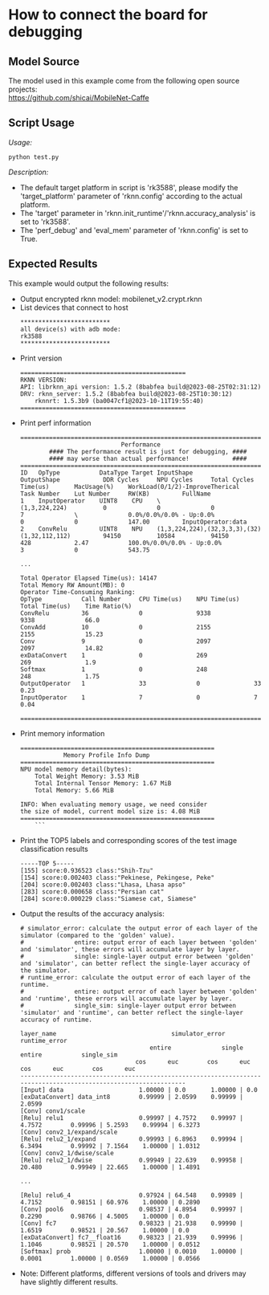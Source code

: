 # How to connect the board for debugging

## Model Source
The model used in this example come from the following open source projects:  
https://github.com/shicai/MobileNet-Caffe

## Script Usage
*Usage:*
```
python test.py
```
*Description:*
- The default target platform in script is 'rk3588', please modify the 'target_platform' parameter of 'rknn.config' according to the actual platform.
- The 'target' parameter in 'rknn.init_runtime'/'rknn.accuracy_analysis' is set to 'rk3588'.
- The 'perf_debug' and 'eval_mem' parameter of 'rknn.config' is set to True.

## Expected Results
This example would output the following results:
- Output encrypted rknn model: mobilenet_v2.crypt.rknn
- List devices that connect to host
    ```
    *************************
    all device(s) with adb mode:
    rk3588
    *************************
    ```
- Print version
    ```
    ==============================================
    RKNN VERSION:
    API: librknn_api version: 1.5.2 (8babfea build@2023-08-25T02:31:12)
    DRV: rknn_server: 1.5.2 (8babfea build@2023-08-25T10:30:12)
        rknnrt: 1.5.3b9 (ba0047cf1@2023-10-11T19:55:40)
    ==============================================
    ```
- Print perf information
    ```
    ===================================================================================================================
                                Performance                              
            #### The performance result is just for debugging, ####
            #### may worse than actual performance!            ####
    ===================================================================================================================
    ID   OpType           DataType Target InputShape                                   OutputShape            DDR Cycles     NPU Cycles     Total Cycles   Time(us)       MacUsage(%)    WorkLoad(0/1/2)-ImproveTherical        Task Number    Lut Number     RW(KB)         FullName
    1    InputOperator    UINT8    CPU    \                                            (1,3,224,224)          0              0              0              7              \              0.0%/0.0%/0.0% - Up:0.0%               0              0              147.00         InputOperator:data
    2    ConvRelu         UINT8    NPU    (1,3,224,224),(32,3,3,3),(32)                (1,32,112,112)         94150          10584          94150          428            2.47           100.0%/0.0%/0.0% - Up:0.0%             3              0              543.75

    ...

    Total Operator Elapsed Time(us): 14147
    Total Memory RW Amount(MB): 0
    Operator Time-Consuming Ranking:
    OpType           Call Number     CPU Time(us)    NPU Time(us)    Total Time(us)    Time Ratio(%)
    ConvRelu         36              0               9338            9338              66.0
    ConvAdd          10              0               2155            2155              15.23
    Conv             9               0               2097            2097              14.82
    exDataConvert    1               0               269             269               1.9
    Softmax          1               0               248             248               1.75
    OutputOperator   1               33              0               33                0.23
    InputOperator    1               7               0               7                 0.04

    ===================================================================================================================
    ```
- Print memory information
    ```
    ======================================================
                Memory Profile Info Dump                  
    ======================================================
    NPU model memory detail(bytes):
        Total Weight Memory: 3.53 MiB
        Total Internal Tensor Memory: 1.67 MiB
        Total Memory: 5.66 MiB

    INFO: When evaluating memory usage, we need consider  
    the size of model, current model size is: 4.08 MiB
    ======================================================
        ```
- Print the TOP5 labels and corresponding scores of the test image classification results
    ```
    -----TOP 5-----
    [155] score:0.936523 class:"Shih-Tzu"
    [154] score:0.002403 class:"Pekinese, Pekingese, Peke"
    [204] score:0.002403 class:"Lhasa, Lhasa apso"
    [283] score:0.000658 class:"Persian cat"
    [284] score:0.000229 class:"Siamese cat, Siamese"
    ```
- Output the results of the accuracy analysis:
    ```
    # simulator_error: calculate the output error of each layer of the simulator (compared to the 'golden' value).
    #              entire: output error of each layer between 'golden' and 'simulator', these errors will accumulate layer by layer.
    #              single: single-layer output error between 'golden' and 'simulator', can better reflect the single-layer accuracy of the simulator.
    # runtime_error: calculate the output error of each layer of the runtime.
    #              entire: output error of each layer between 'golden' and 'runtime', these errors will accumulate layer by layer.
    #              single_sim: single-layer output error between 'simulator' and 'runtime', can better reflect the single-layer accuracy of runtime.

    layer_name                                simulator_error                             runtime_error                      
                                        entire              single                  entire           single_sim            
                                    cos      euc        cos      euc            cos      euc        cos      euc          
    -----------------------------------------------------------------------------------------------------------------
    [Input] data                     1.00000 | 0.0       1.00000 | 0.0           
    [exDataConvert] data_int8        0.99999 | 2.0599    0.99999 | 2.0599        
    [Conv] conv1/scale               
    [Relu] relu1                     0.99997 | 4.7572    0.99997 | 4.7572        0.99996 | 5.2593    0.99994 | 6.3273        
    [Conv] conv2_1/expand/scale      
    [Relu] relu2_1/expand            0.99993 | 6.8963    0.99994 | 6.3494        0.99992 | 7.1564    1.00000 | 1.0312        
    [Conv] conv2_1/dwise/scale       
    [Relu] relu2_1/dwise             0.99949 | 22.639    0.99958 | 20.480        0.99949 | 22.665    1.00000 | 1.4891        

    ...

    [Relu] relu6_4                   0.97924 | 64.548    0.99989 | 4.7152        0.98151 | 60.976    1.00000 | 0.2890        
    [Conv] pool6                     0.98537 | 4.8954    0.99997 | 0.2290        0.98766 | 4.5005    1.00000 | 0.0           
    [Conv] fc7                       0.98323 | 21.938    0.99990 | 1.6519        0.98521 | 20.567    1.00000 | 0.0           
    [exDataConvert] fc7__float16     0.98323 | 21.939    0.99996 | 1.1046        0.98521 | 20.570    1.00000 | 0.0512        
    [Softmax] prob                   1.00000 | 0.0010    1.00000 | 0.0001        1.00000 | 0.0569    1.00000 | 0.0566 
    ```
- Note: Different platforms, different versions of tools and drivers may have slightly different results.